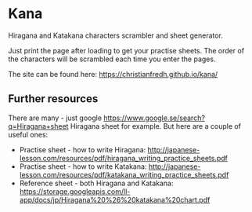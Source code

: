 # Kana

Hiragana and Katakana characters scrambler and sheet generator.

Just print the page after loading to get your practise sheets. The order of the characters will be scrambled each time you enter the pages.

The site can be found here:
https://christianfredh.github.io/kana/

## Further resources

There are many - just google https://www.google.se/search?q=Hiragana+sheet Hiragana sheet for example. But here are a couple of useful ones:

* Practise sheet - how to write Hiragana: http://japanese-lesson.com/resources/pdf/hiragana_writing_practice_sheets.pdf
* Practise sheet - how to write Katakana: http://japanese-lesson.com/resources/pdf/katakana_writing_practice_sheets.pdf
* Reference sheet - both Hiragana and Katakana: https://storage.googleapis.com/ll-app/docs/jp/Hiragana%20%26%20katakana%20chart.pdf